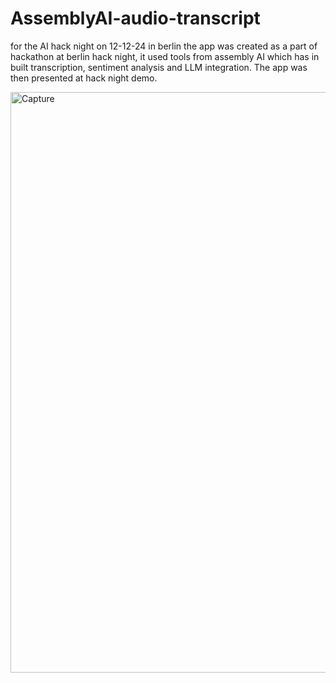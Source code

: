 # AssemblyAI-audio-transcript
for the AI hack night on 12-12-24 in berlin
the app was created as a part of hackathon at berlin hack night, it used tools from assembly AI which has in built transcription, sentiment analysis and LLM integration. The app was then presented at hack night demo.

<img width="929" alt="Capture" src="https://github.com/user-attachments/assets/a0ad5c19-0af2-4cc8-9e0b-3efcc26e7313" />

